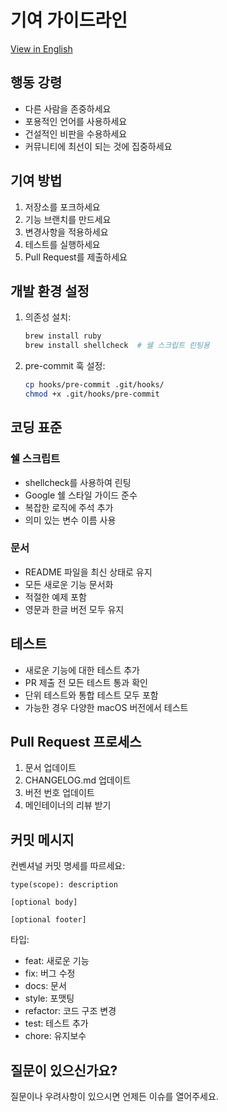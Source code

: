 # 기여 가이드라인

[View in English](CONTRIBUTING.md)

## 행동 강령

- 다른 사람을 존중하세요
- 포용적인 언어를 사용하세요
- 건설적인 비판을 수용하세요
- 커뮤니티에 최선이 되는 것에 집중하세요

## 기여 방법

1. 저장소를 포크하세요
2. 기능 브랜치를 만드세요
3. 변경사항을 적용하세요
4. 테스트를 실행하세요
5. Pull Request를 제출하세요

## 개발 환경 설정

1. 의존성 설치:

   ```bash
   brew install ruby
   brew install shellcheck  # 쉘 스크립트 린팅용
   ```

2. pre-commit 훅 설정:
   ```bash
   cp hooks/pre-commit .git/hooks/
   chmod +x .git/hooks/pre-commit
   ```

## 코딩 표준

### 쉘 스크립트

- shellcheck를 사용하여 린팅
- Google 쉘 스타일 가이드 준수
- 복잡한 로직에 주석 추가
- 의미 있는 변수 이름 사용

### 문서

- README 파일을 최신 상태로 유지
- 모든 새로운 기능 문서화
- 적절한 예제 포함
- 영문과 한글 버전 모두 유지

## 테스트

- 새로운 기능에 대한 테스트 추가
- PR 제출 전 모든 테스트 통과 확인
- 단위 테스트와 통합 테스트 모두 포함
- 가능한 경우 다양한 macOS 버전에서 테스트

## Pull Request 프로세스

1. 문서 업데이트
2. CHANGELOG.md 업데이트
3. 버전 번호 업데이트
4. 메인테이너의 리뷰 받기

## 커밋 메시지

컨벤셔널 커밋 명세를 따르세요:

```
type(scope): description

[optional body]

[optional footer]
```

타입:

- feat: 새로운 기능
- fix: 버그 수정
- docs: 문서
- style: 포맷팅
- refactor: 코드 구조 변경
- test: 테스트 추가
- chore: 유지보수

## 질문이 있으신가요?

질문이나 우려사항이 있으시면 언제든 이슈를 열어주세요.
